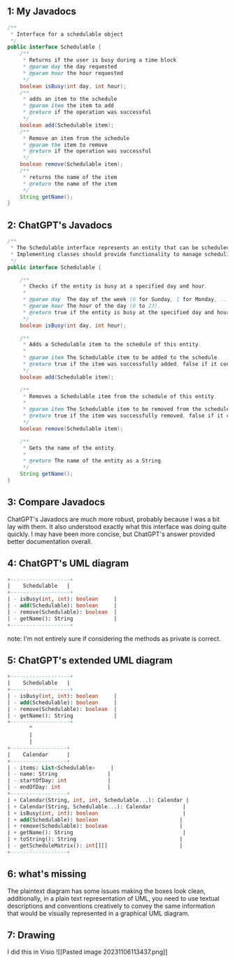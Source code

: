 ## 1: My Javadocs
```java
/**
 * Interface for a schedulable object
 */
public interface Schedulable {
	/** 
	 * Returns if the user is busy during a time block 
	 * @param day the day requested
	 * @param hour the hour requested
	 */
    boolean isBusy(int day, int hour);
	/**
	 * adds an item to the schedule
	 * @param item the item to add
	 * @return if the operation was successful
	 */ 
    boolean add(Schedulable item);
	/** 
	 * Remove an item from the schedule
	 * @param the item to remove
	 * @return if the operation was successful
	 */
    boolean remove(Schedulable item);
	/** 
	 * returns the name of the item
	 * @return the name of the item
	 */
    String getName();
}
```

## 2: ChatGPT's Javadocs
```java
/**
 * The Schedulable interface represents an entity that can be scheduled for various time slots.
 * Implementing classes should provide functionality to manage scheduling and check availability.
 */
public interface Schedulable {

    /**
     * Checks if the entity is busy at a specified day and hour.
     *
     * @param day  The day of the week (0 for Sunday, 1 for Monday, ..., 6 for Saturday).
     * @param hour The hour of the day (0 to 23).
     * @return true if the entity is busy at the specified day and hour, false otherwise.
     */
    boolean isBusy(int day, int hour);

    /**
     * Adds a Schedulable item to the schedule of this entity.
     *
     * @param item The Schedulable item to be added to the schedule.
     * @return true if the item was successfully added, false if it couldn't be added.
     */
    boolean add(Schedulable item);

    /**
     * Removes a Schedulable item from the schedule of this entity.
     *
     * @param item The Schedulable item to be removed from the schedule.
     * @return true if the item was successfully removed, false if it couldn't be removed.
     */
    boolean remove(Schedulable item);

    /**
     * Gets the name of the entity.
     *
     * @return The name of the entity as a String.
     */
    String getName();
}
```

## 3: Compare Javadocs
ChatGPT's Javadocs are much more robust, probably because I was a bit lay with them. It also understood exactly what this interface was doing quite quickly. I may have been more concise, but ChatGPT's answer provided better documentation overall.

## 4: ChatGPT's UML diagram
```sql
+-------------------+
|    Schedulable   |
+-------------------+
| - isBusy(int, int): boolean     |
| - add(Schedulable): boolean     |
| - remove(Schedulable): boolean  |
| - getName(): String             |
+-------------------+
```
note: I'm not entirely sure if considering the methods as private is correct.

## 5: ChatGPT's extended UML diagram
```sql
+-------------------+
|    Schedulable   |
+-------------------+
| - isBusy(int, int): boolean     |
| - add(Schedulable): boolean     |
| - remove(Schedulable): boolean  |
| - getName(): String             |
+-------------------+
       ^
       |
       |
+------------------+
|    Calendar      |
+------------------+
| - items: List<Schedulable>     |
| - name: String                |
| - startOfDay: int             |
| - endOfDay: int               |
+------------------+
| + Calendar(String, int, int, Schedulable...): Calendar |
| + Calendar(String, Schedulable...): Calendar          |
| + isBusy(int, int): boolean                           |
| + add(Schedulable): boolean                          |
| + remove(Schedulable): boolean                       |
| + getName(): String                                   |
| + toString(): String                                 |
| - getScheduleMatrix(): int[][]                       |
+------------------+
```

## 6: what's missing
The plaintext diagram has some issues making the boxes look clean, additionally, in a plain text representation of UML, you need to use textual descriptions and conventions creatively to convey the same information that would be visually represented in a graphical UML diagram.

## 7: Drawing
I did this in Visio
![[Pasted image 20231106113437.png]]